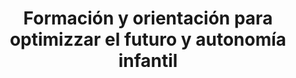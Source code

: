 ---
title: Formación y orientación para optimizzar el futuro y autonomía infantil
description: Promovemos la formación del profesorado para una mejor evaluación e intervención en los efectos del desarrollo infantil.
---